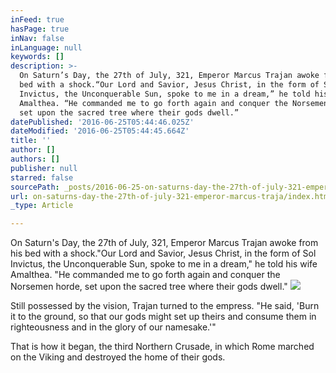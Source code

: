 ```yaml
---
inFeed: true
hasPage: true
inNav: false
inLanguage: null
keywords: []
description: >-
  On Saturn’s Day, the 27th of July, 321, Emperor Marcus Trajan awoke from his
  bed with a shock.“Our Lord and Savior, Jesus Christ, in the form of Sol
  Invictus, the Unconquerable Sun, spoke to me in a dream,” he told his wife
  Amalthea. “He commanded me to go forth again and conquer the Norsemen horde,
  set upon the sacred tree where their gods dwell.” 
datePublished: '2016-06-25T05:44:46.025Z'
dateModified: '2016-06-25T05:44:45.664Z'
title: ''
author: []
authors: []
publisher: null
starred: false
sourcePath: _posts/2016-06-25-on-saturns-day-the-27th-of-july-321-emperor-marcus-traja.md
url: on-saturns-day-the-27th-of-july-321-emperor-marcus-traja/index.html
_type: Article

---
```

On Saturn's Day, the 27th of July, 321, Emperor Marcus Trajan awoke from his bed with a shock."Our Lord and Savior, Jesus Christ, in the form of Sol Invictus, the Unconquerable Sun, spoke to me in a dream," he told his wife Amalthea. "He commanded me to go forth again and conquer the Norsemen horde, set upon the sacred tree where their gods dwell." ![](https://the-grid-user-content.s3-us-west-2.amazonaws.com/66f21e90-f722-4495-a5fe-a4a31466dbf5.jpg)

Still possessed by the vision, Trajan turned to the empress. "He said, 'Burn it to the ground, so that our gods might set up theirs and consume them in righteousness and in the glory of our namesake.'"

That is how it began, the third Northern Crusade, in which Rome marched on the Viking and destroyed the home of their gods.